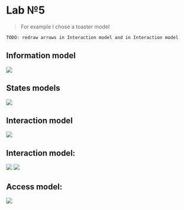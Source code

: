 # Lab №5

>For example I chose a toaster model

`TODO: redraw arrows in Interaction model and in Interaction model`

## Information model
![](https://cloud.githubusercontent.com/assets/20731675/26600589/4dc382fe-4585-11e7-8397-db04c54717e9.png)

## States models
![](https://cloud.githubusercontent.com/assets/20731675/26630451/6525a87a-460f-11e7-8cfd-e30f3c2ed863.png)

## Interaction model
![](https://cloud.githubusercontent.com/assets/20731675/26631697/ef88f832-4614-11e7-85c0-b363f47b724e.png)

## Interaction model:
![](https://cloud.githubusercontent.com/assets/20731675/26632657/7e8700ac-4619-11e7-879d-f085791bf306.png)
![](https://cloud.githubusercontent.com/assets/20731675/26634190/7fda3b40-461e-11e7-8af4-a3cb09c2db74.png)

## Access model:
![](https://cloud.githubusercontent.com/assets/20731675/26634998/009d69d0-4621-11e7-8936-56c34e03f36b.png)
